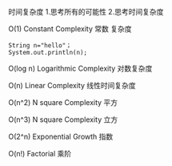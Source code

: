 时间复杂度
1.思考所有的可能性
2.思考时间复杂度

O(1) Constant Complexity 常数 复杂度
```
String n="hello"；
System.out.println(n);
```

O(log n) Logarithmic Complexity 对数复杂度

O(n)  Linear Complexity 线性时间复杂度

O(n^2) N square Complexity 平方

O(n^3) N square Complexity 立方

O(2^n) Exponential Growth 指数

O(n!) Factorial 乘阶